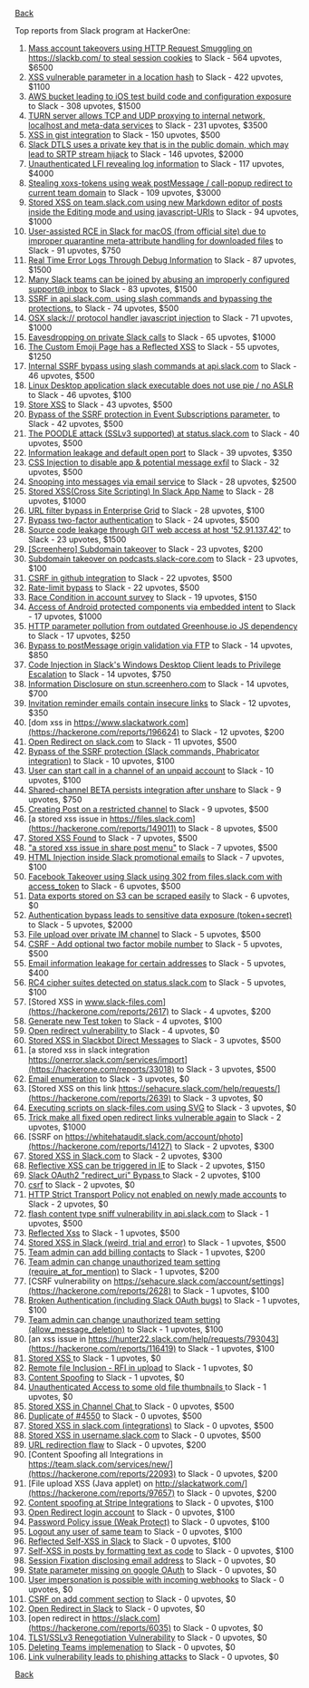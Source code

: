 [Back](../README.md)

Top reports from Slack program at HackerOne:

1. [Mass account takeovers using HTTP Request Smuggling on https://slackb.com/ to steal session cookies](https://hackerone.com/reports/737140) to Slack - 564 upvotes, $6500
2. [XSS vulnerable parameter in a location hash](https://hackerone.com/reports/146336) to Slack - 422 upvotes, $1100
3. [AWS bucket leading to iOS test build code and configuration exposure](https://hackerone.com/reports/404822) to Slack - 308 upvotes, $1500
4. [TURN server allows TCP and UDP proxying to internal network, localhost and meta-data services](https://hackerone.com/reports/333419) to Slack - 231 upvotes, $3500
5. [XSS in gist integration](https://hackerone.com/reports/11073) to Slack - 150 upvotes, $500
6. [Slack DTLS uses a private key that is in the public domain, which may lead to SRTP stream hijack](https://hackerone.com/reports/531032) to Slack - 146 upvotes, $2000
7. [Unauthenticated LFI revealing log information](https://hackerone.com/reports/272578) to Slack - 117 upvotes, $4000
8. [Stealing xoxs-tokens using weak postMessage / call-popup redirect to current team domain](https://hackerone.com/reports/207170) to Slack - 109 upvotes, $3000
9. [Stored XSS on team.slack.com using new Markdown editor of posts inside the Editing mode and using javascript-URIs](https://hackerone.com/reports/132104) to Slack - 94 upvotes, $1000
10. [User-assisted RCE in Slack for macOS (from official site) due to improper quarantine meta-attribute handling for downloaded files](https://hackerone.com/reports/470637) to Slack - 91 upvotes, $750
11. [Real Time Error Logs Through Debug Information](https://hackerone.com/reports/503283) to Slack - 87 upvotes, $1500
12. [Many Slack teams can be joined by abusing an improperly configured support@ inbox](https://hackerone.com/reports/239623) to Slack - 83 upvotes, $1500
13. [SSRF in api.slack.com, using slash commands and bypassing the protections.](https://hackerone.com/reports/381129) to Slack - 74 upvotes, $500
14. [OSX slack:// protocol handler javascript injection](https://hackerone.com/reports/79348) to Slack - 71 upvotes, $1000
15. [Eavesdropping on private Slack calls](https://hackerone.com/reports/184698) to Slack - 65 upvotes, $1000
16. [The Custom Emoji Page has a Reflected XSS](https://hackerone.com/reports/258198) to Slack - 55 upvotes, $1250
17. [Internal SSRF bypass using slash commands at api.slack.com](https://hackerone.com/reports/356765) to Slack - 46 upvotes, $500
18. [Linux Desktop application slack executable does not use pie / no ASLR](https://hackerone.com/reports/415272) to Slack - 46 upvotes, $100
19. [Store XSS](https://hackerone.com/reports/187410) to Slack - 43 upvotes, $500
20. [Bypass of the SSRF protection in Event Subscriptions parameter.](https://hackerone.com/reports/386292) to Slack - 42 upvotes, $500
21. [The POODLE attack (SSLv3 supported) at status.slack.com](https://hackerone.com/reports/375097) to Slack - 40 upvotes, $500
22. [Information leakage and default open port](https://hackerone.com/reports/305518) to Slack - 39 upvotes, $350
23. [CSS Injection to disable app & potential message exfil](https://hackerone.com/reports/679969) to Slack - 32 upvotes, $500
24. [Snooping into messages via email service](https://hackerone.com/reports/163938) to Slack - 28 upvotes, $2500
25. [ Stored XSS(Cross Site Scripting) In Slack App Name](https://hackerone.com/reports/159460) to Slack - 28 upvotes, $1000
26. [URL filter bypass in Enterprise Grid](https://hackerone.com/reports/500348) to Slack - 28 upvotes, $100
27. [Bypass  two-factor authentication](https://hackerone.com/reports/121696) to Slack - 24 upvotes, $500
28. [Source code leakage through GIT web access at host '52.91.137.42'](https://hackerone.com/reports/148068) to Slack - 23 upvotes, $1500
29. [[Screenhero] Subdomain takeover](https://hackerone.com/reports/142096) to Slack - 23 upvotes, $200
30. [Subdomain takeover on podcasts.slack-core.com](https://hackerone.com/reports/195350) to Slack - 23 upvotes, $100
31. [CSRF in github integration](https://hackerone.com/reports/174328) to Slack - 22 upvotes, $500
32. [Rate-limit bypass](https://hackerone.com/reports/165727) to Slack - 22 upvotes, $500
33. [Race Condition in account survey](https://hackerone.com/reports/165570) to Slack - 19 upvotes, $150
34. [Access of Android protected components via embedded intent](https://hackerone.com/reports/200427) to Slack - 17 upvotes, $1000
35. [HTTP parameter pollution from outdated Greenhouse.io JS dependency](https://hackerone.com/reports/335339) to Slack - 17 upvotes, $250
36. [Bypass to postMessage origin validation via FTP](https://hackerone.com/reports/210654) to Slack - 14 upvotes, $850
37. [Code Injection in Slack's Windows Desktop Client leads to Privilege Escalation](https://hackerone.com/reports/162955) to Slack - 14 upvotes, $750
38. [Information Disclosure on stun.screenhero.com](https://hackerone.com/reports/175061) to Slack - 14 upvotes, $700
39. [Invitation reminder emails contain insecure links](https://hackerone.com/reports/327674) to Slack - 12 upvotes, $350
40. [dom xss in https://www.slackatwork.com](https://hackerone.com/reports/196624) to Slack - 12 upvotes, $200
41. [Open Redirect on slack.com](https://hackerone.com/reports/140447) to Slack - 11 upvotes, $500
42. [Bypass of the SSRF protection (Slack commands, Phabricator integration)](https://hackerone.com/reports/61312) to Slack - 10 upvotes, $100
43. [User can start call in a channel of an unpaid account](https://hackerone.com/reports/147369) to Slack - 10 upvotes, $100
44. [Shared-channel BETA persists integration after unshare](https://hackerone.com/reports/291822) to Slack - 9 upvotes, $750
45. [Creating Post on a restricted channel](https://hackerone.com/reports/151459) to Slack - 9 upvotes, $500
46. [a stored xss issue in https://files.slack.com](https://hackerone.com/reports/149011) to Slack - 8 upvotes, $500
47. [Stored XSS Found](https://hackerone.com/reports/9774) to Slack - 7 upvotes, $500
48. ["a stored xss issue in share post menu"](https://hackerone.com/reports/148848) to Slack - 7 upvotes, $500
49. [HTML Injection inside Slack promotional emails](https://hackerone.com/reports/321029) to Slack - 7 upvotes, $100
50. [Facebook Takeover using Slack using 302 from files.slack.com with access_token](https://hackerone.com/reports/6017) to Slack - 6 upvotes, $500
51. [Data exports stored on S3 can be scraped easily](https://hackerone.com/reports/2746) to Slack - 6 upvotes, $0
52. [Authentication bypass leads to sensitive data exposure (token+secret)](https://hackerone.com/reports/129918) to Slack - 5 upvotes, $2000
53. [File upload over private IM channel](https://hackerone.com/reports/143903) to Slack - 5 upvotes, $500
54. [CSRF - Add optional two factor mobile number](https://hackerone.com/reports/155774) to Slack - 5 upvotes, $500
55. [Email information leakage for certain addresses](https://hackerone.com/reports/169992) to Slack - 5 upvotes, $400
56. [RC4 cipher suites detected on status.slack.com](https://hackerone.com/reports/99157) to Slack - 5 upvotes, $100
57. [Stored XSS in www.slack-files.com](https://hackerone.com/reports/2617) to Slack - 4 upvotes, $200
58. [Generate new Test token](https://hackerone.com/reports/147544) to Slack - 4 upvotes, $100
59. [Open redirect vulnerability ](https://hackerone.com/reports/2731) to Slack - 4 upvotes, $0
60. [Stored XSS in Slackbot Direct Messages](https://hackerone.com/reports/4561) to Slack - 3 upvotes, $500
61. [a stored xss in  slack integration  https://onerror.slack.com/services/import](https://hackerone.com/reports/33018) to Slack - 3 upvotes, $500
62. [Email enumeration](https://hackerone.com/reports/2766) to Slack - 3 upvotes, $0
63. [Stored XSS on this link https://sehacure.slack.com/help/requests/](https://hackerone.com/reports/2639) to Slack - 3 upvotes, $0
64. [Executing scripts on slack-files.com using SVG](https://hackerone.com/reports/100565) to Slack - 3 upvotes, $0
65. [Trick make all fixed open redirect links vulnerable again](https://hackerone.com/reports/104087) to Slack - 2 upvotes, $1000
66. [SSRF on https://whitehataudit.slack.com/account/photo](https://hackerone.com/reports/14127) to Slack - 2 upvotes, $300
67. [Stored XSS in Slack.com](https://hackerone.com/reports/6002) to Slack - 2 upvotes, $300
68. [Reflective XSS can be triggered in IE](https://hackerone.com/reports/2497) to Slack - 2 upvotes, $150
69. [Slack OAuth2 "redirect_uri" Bypass ](https://hackerone.com/reports/2575) to Slack - 2 upvotes, $100
70. [csrf](https://hackerone.com/reports/2635) to Slack - 2 upvotes, $0
71. [HTTP Strict Transport Policy not enabled on newly made accounts](https://hackerone.com/reports/26763) to Slack - 2 upvotes, $0
72. [flash content type sniff vulnerability in api.slack.com](https://hackerone.com/reports/3455) to Slack - 1 upvotes, $500
73. [Reflected Xss](https://hackerone.com/reports/2777) to Slack - 1 upvotes, $500
74. [Stored XSS in Slack (weird, trial and error)](https://hackerone.com/reports/96337) to Slack - 1 upvotes, $500
75. [Team admin can add billing contacts](https://hackerone.com/reports/47940) to Slack - 1 upvotes, $200
76. [Team admin can change unauthorized team setting (require_at_for_mention)](https://hackerone.com/reports/46747) to Slack - 1 upvotes, $200
77. [CSRF vulnerability on https://sehacure.slack.com/account/settings](https://hackerone.com/reports/2628) to Slack - 1 upvotes, $100
78. [Broken Authentication (including Slack OAuth bugs)](https://hackerone.com/reports/2559) to Slack - 1 upvotes, $100
79. [Team admin can change unauthorized team setting (allow_message_deletion)](https://hackerone.com/reports/46750) to Slack - 1 upvotes, $100
80. [an xss issue in https://hunter22.slack.com/help/requests/793043](https://hackerone.com/reports/116419) to Slack - 1 upvotes, $100
81. [Stored XSS ](https://hackerone.com/reports/2926) to Slack - 1 upvotes, $0
82. [Remote file Inclusion - RFI in upload](https://hackerone.com/reports/14092) to Slack - 1 upvotes, $0
83. [Content Spoofing](https://hackerone.com/reports/2979) to Slack - 1 upvotes, $0
84. [Unauthenticated Access to some old file thumbnails ](https://hackerone.com/reports/145621) to Slack - 1 upvotes, $0
85. [Stored XSS in Channel Chat ](https://hackerone.com/reports/2652) to Slack - 0 upvotes, $500
86. [Duplicate of #4550](https://hackerone.com/reports/4638) to Slack - 0 upvotes, $500
87. [Stored XSS in slack.com (integrations)](https://hackerone.com/reports/10297) to Slack - 0 upvotes, $500
88. [Stored XSS in username.slack.com](https://hackerone.com/reports/2625) to Slack - 0 upvotes, $500
89. [URL redirection flaw](https://hackerone.com/reports/2622) to Slack - 0 upvotes, $200
90. [Content Spoofing all Integrations in https://team.slack.com/services/new/](https://hackerone.com/reports/22093) to Slack - 0 upvotes, $200
91. [File upload XSS (Java applet) on http://slackatwork.com/](https://hackerone.com/reports/97657) to Slack - 0 upvotes, $200
92. [Content spoofing at Stripe Integrations](https://hackerone.com/reports/21248) to Slack - 0 upvotes, $100
93. [Open Redirect login account](https://hackerone.com/reports/16718) to Slack - 0 upvotes, $100
94. [Password Policy issue (Weak Protect)](https://hackerone.com/reports/17160) to Slack - 0 upvotes, $100
95. [Logout any user of same team](https://hackerone.com/reports/54610) to Slack - 0 upvotes, $100
96. [Reflected Self-XSS in Slack](https://hackerone.com/reports/97683) to Slack - 0 upvotes, $100
97. [Self-XSS in posts by formatting text as code](https://hackerone.com/reports/89505) to Slack - 0 upvotes, $100
98. [Session Fixation disclosing email address](https://hackerone.com/reports/2582) to Slack - 0 upvotes, $0
99. [State parameter missing on google OAuth](https://hackerone.com/reports/2688) to Slack - 0 upvotes, $0
100. [User impersonation is possible with incoming webhooks](https://hackerone.com/reports/3722) to Slack - 0 upvotes, $0
101. [CSRF on add comment section](https://hackerone.com/reports/2638) to Slack - 0 upvotes, $0
102. [Open Redirect in Slack](https://hackerone.com/reports/4549) to Slack - 0 upvotes, $0
103. [open redirect in https://slack.com](https://hackerone.com/reports/6035) to Slack - 0 upvotes, $0
104. [TLS1/SSLv3 Renegotiation Vulnerability](https://hackerone.com/reports/5617) to Slack - 0 upvotes, $0
105. [Deleting Teams implemenation](https://hackerone.com/reports/2975) to Slack - 0 upvotes, $0
106. [Link vulnerability leads to phishing attacks](https://hackerone.com/reports/66994) to Slack - 0 upvotes, $0


[Back](../README.md)